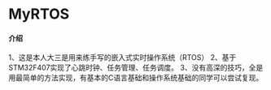 # MyRTOS

#### 介绍
1、这是本人大三是用来练手写的嵌入式实时操作系统（RTOS）
2、基于STM32F407实现了心跳时钟、任务管理、任务调度。
3、没有高深的技巧，全是用最简单的方法实现，有基本的C语言基础和操作系统基础的同学可以尝试复现。